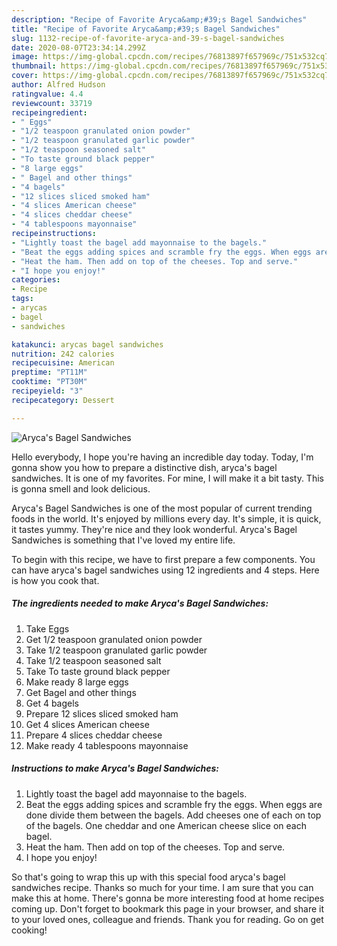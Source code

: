 ```yaml
---
description: "Recipe of Favorite Aryca&amp;#39;s Bagel Sandwiches"
title: "Recipe of Favorite Aryca&amp;#39;s Bagel Sandwiches"
slug: 1132-recipe-of-favorite-aryca-and-39-s-bagel-sandwiches
date: 2020-08-07T23:34:14.299Z
image: https://img-global.cpcdn.com/recipes/76813897f657969c/751x532cq70/arycas-bagel-sandwiches-recipe-main-photo.jpg
thumbnail: https://img-global.cpcdn.com/recipes/76813897f657969c/751x532cq70/arycas-bagel-sandwiches-recipe-main-photo.jpg
cover: https://img-global.cpcdn.com/recipes/76813897f657969c/751x532cq70/arycas-bagel-sandwiches-recipe-main-photo.jpg
author: Alfred Hudson
ratingvalue: 4.4
reviewcount: 33719
recipeingredient:
- " Eggs"
- "1/2 teaspoon granulated onion powder"
- "1/2 teaspoon granulated garlic powder"
- "1/2 teaspoon seasoned salt"
- "To taste ground black pepper"
- "8 large eggs"
- " Bagel and other things"
- "4 bagels"
- "12 slices sliced smoked ham"
- "4 slices American cheese"
- "4 slices cheddar cheese"
- "4 tablespoons mayonnaise"
recipeinstructions:
- "Lightly toast the bagel add mayonnaise to the bagels."
- "Beat the eggs adding spices and scramble fry the eggs. When eggs are done divide them between the bagels. Add cheeses one of each on top of the bagels. One cheddar and one American cheese slice on each bagel."
- "Heat the ham. Then add on top of the cheeses. Top and serve."
- "I hope you enjoy!"
categories:
- Recipe
tags:
- arycas
- bagel
- sandwiches

katakunci: arycas bagel sandwiches 
nutrition: 242 calories
recipecuisine: American
preptime: "PT11M"
cooktime: "PT30M"
recipeyield: "3"
recipecategory: Dessert

---
```



![Aryca&#39;s Bagel Sandwiches](https://img-global.cpcdn.com/recipes/76813897f657969c/751x532cq70/arycas-bagel-sandwiches-recipe-main-photo.jpg)

Hello everybody, I hope you're having an incredible day today. Today, I'm gonna show you how to prepare a distinctive dish, aryca&#39;s bagel sandwiches. It is one of my favorites. For mine, I will make it a bit tasty. This is gonna smell and look delicious.



Aryca&#39;s Bagel Sandwiches is one of the most popular of current trending foods in the world. It's enjoyed by millions every day. It's simple, it is quick, it tastes yummy. They're nice and they look wonderful. Aryca&#39;s Bagel Sandwiches is something that I've loved my entire life.


To begin with this recipe, we have to first prepare a few components. You can have aryca&#39;s bagel sandwiches using 12 ingredients and 4 steps. Here is how you cook that.

<!--inarticleads1-->

##### The ingredients needed to make Aryca&#39;s Bagel Sandwiches:

1. Take  Eggs
1. Get 1/2 teaspoon granulated onion powder
1. Take 1/2 teaspoon granulated garlic powder
1. Take 1/2 teaspoon seasoned salt
1. Take To taste ground black pepper
1. Make ready 8 large eggs
1. Get  Bagel and other things
1. Get 4 bagels
1. Prepare 12 slices sliced smoked ham
1. Get 4 slices American cheese
1. Prepare 4 slices cheddar cheese
1. Make ready 4 tablespoons mayonnaise




<!--inarticleads2-->

##### Instructions to make Aryca&#39;s Bagel Sandwiches:

1. Lightly toast the bagel add mayonnaise to the bagels.
1. Beat the eggs adding spices and scramble fry the eggs. When eggs are done divide them between the bagels. Add cheeses one of each on top of the bagels. One cheddar and one American cheese slice on each bagel.
1. Heat the ham. Then add on top of the cheeses. Top and serve.
1. I hope you enjoy!




So that's going to wrap this up with this special food aryca&#39;s bagel sandwiches recipe. Thanks so much for your time. I am sure that you can make this at home. There's gonna be more interesting food at home recipes coming up. Don't forget to bookmark this page in your browser, and share it to your loved ones, colleague and friends. Thank you for reading. Go on get cooking!
